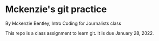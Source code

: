 # Mckenzie's git practice

By Mckenzie Bentley, Intro Coding for Journalists class

This repo is a class assignment to learn git. It is due January 28, 2022.
